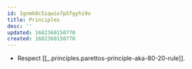 ```yaml
---
id: 1gnmk8c5iqwio7p5fgyhi9o
title: Principles
desc: ''
updated: 1682360150770
created: 1682360150770
---
```


- Respect [[_.principles.parettos-principle-aka-80-20-rule]].
